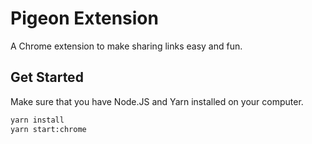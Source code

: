 # Pigeon Extension

A Chrome extension to make sharing links easy and fun.

## Get Started

Make sure that you have Node.JS and Yarn installed on your computer.

```bash
yarn install
yarn start:chrome
```
